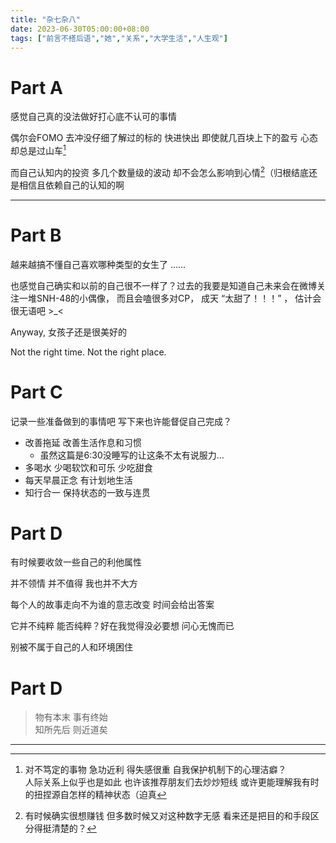 ```yaml
---
title: "杂七杂八"
date: 2023-06-30T05:00:00+08:00
tags: ["前言不搭后语","她","关系","大学生活","人生观"]
---
```


# Part A

感觉自己真的没法做好打心底不认可的事情 

偶尔会FOMO 去冲没仔细了解过的标的 快进快出 即使就几百块上下的盈亏 心态却总是过山车[^1]

而自己认知内的投资 多几个数量级的波动 却不会怎么影响到心情[^2]（归根结底还是相信且依赖自己的认知的啊

--- 

# Part B

越来越搞不懂自己喜欢哪种类型的女生了 ......

也感觉自己确实和以前的自己很不一样了？过去的我要是知道自己未来会在微博关注一堆SNH-48的小偶像， 而且会嗑很多对CP， 成天 “太甜了！！！” ， 估计会很无语吧 >_<

Anyway,  女孩子还是很美好的

Not the right time. Not the right place.

# Part C

记录一些准备做到的事情吧  写下来也许能督促自己完成？

- 改善拖延 改善生活作息和习惯 
	- 虽然这篇是6:30没睡写的让这条不太有说服力...
- 多喝水 少喝软饮和可乐 少吃甜食
- 每天早晨正念 有计划地生活
- 知行合一  保持状态的一致与连贯

# Part D

有时候要收敛一些自己的利他属性

并不领情 并不值得 我也并不大方

每个人的故事走向不为谁的意志改变 时间会给出答案 

它并不纯粹 能否纯粹？好在我觉得没必要想 问心无愧而已

别被不属于自己的人和环境困住

# Part D

> 物有本末 事有终始  <br>
> 知所先后 则近道矣

---

[^1]:对不笃定的事物 急功近利 得失感很重  自我保护机制下的心理洁癖？ <br>人际关系上似乎也是如此 也许该推荐朋友们去炒炒短线 或许更能理解我有时的扭捏源自怎样的精神状态（迫真
[^2]:有时候确实很想赚钱 但多数时候又对这种数字无感 看来还是把目的和手段区分得挺清楚的？